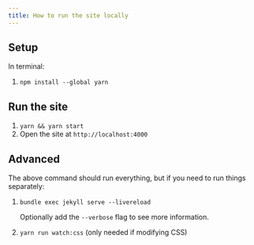 ```yaml
---
title: How to run the site locally
---
```


## Setup

In terminal:

1. `npm install --global yarn`

## Run the site

1. `yarn && yarn start`
1. Open the site at `http://localhost:4000`

## Advanced

The above command should run everything, but if you need to run things separately:

1. `bundle exec jekyll serve --livereload`

    Optionally add the `--verbose` flag to see more information.

1. `yarn run watch:css` (only needed if modifying CSS)
